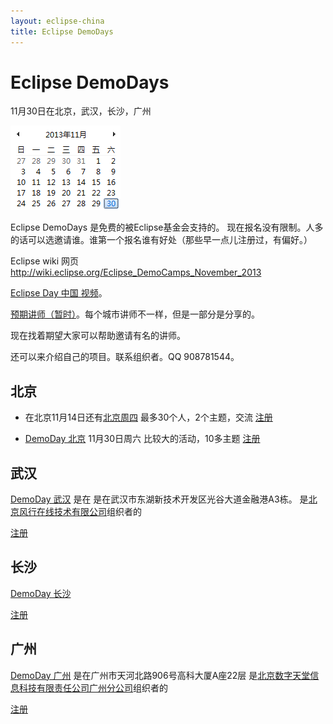 ```yaml
---
layout: eclipse-china
title: Eclipse DemoDays
---
```


# Eclipse DemoDays

11月30日在北京，武汉，长沙，广州

![November Calendar](November30.PNG)  

<!-- 
http://huiyi.csdn.net/meeting
-->

Eclipse DemoDays 是免费的被Eclipse基金会支持的。
现在报名没有限制。人多的话可以选邀请谁。谁第一个报名谁有好处（那些早一点儿注册过，有偏好。）

Eclipse wiki 网页 <a href="http://wiki.eclipse.org/Eclipse_DemoCamps_November_2013">http://wiki.eclipse.org/Eclipse_DemoCamps_November_2013</a>

[Eclipse Day 中国 视频](http://www.funshion.com/uvideo/play/461974)。

[预期讲师（暂时）](speakers/)。每个城市讲师不一样，但是一部分是分享的。

现在找着期望大家可以帮助邀请有名的讲师。

还可以来介绍自己的项目。联系组织者。QQ 908781544。

## 北京

- 在北京11月14日还有[北京周四](http://wiki.eclipse.org/Eclipse_DemoCamps_November_2013/Beijing_Thursday)
 最多30个人，2个主题，交流
 [注册](https://yoopay.cn/event/77839001)

- [DemoDay 北京](http://wiki.eclipse.org/Eclipse_DemoCamps_November_2013/Beijing) 11月30日周六
 比较大的活动，10多主题
 [注册](https://yoopay.cn/event/76967677)


## 武汉

[DemoDay 武汉](http://wiki.eclipse.org/Eclipse_DemoCamps_November_2013/Wuhan) 是在
是在武汉市东湖新技术开发区光谷大道金融港A3栋。 是[北京风行在线技术有限公司](http://www.funshion.com/)组织者的

[注册](https://yoopay.cn/event/48715193)

## 长沙

[DemoDay 长沙](http://wiki.eclipse.org/Eclipse_DemoCamps_November_2013/Changsha)

[注册](https://yoopay.cn/event/01780647)

## 广州

[DemoDay 广州](http://wiki.eclipse.org/Eclipse_DemoCamps_November_2013/Guangzhou)
是在广州市天河北路906号高科大厦A座22层 是[北京数字天堂信息科技有限责任公司广州分公司](http://www.d-heaven.com/)组织者的

[注册](https://yoopay.cn/event/14837678)
